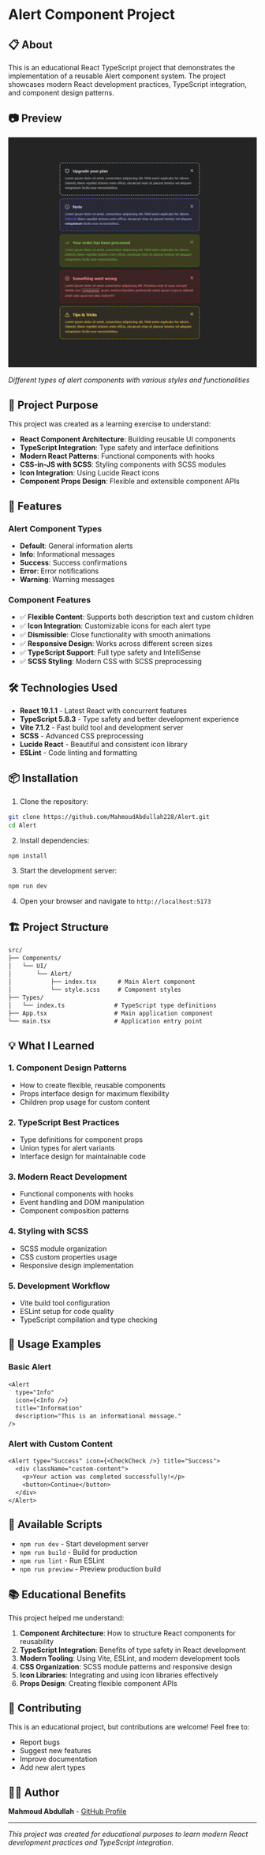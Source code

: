 # Alert Component Project

## 📋 About

This is an educational React TypeScript project that demonstrates the implementation of a reusable Alert component system. The project showcases modern React development practices, TypeScript integration, and component design patterns.

## 📷 Preview

![Alert Component Preview](./public/Alerts.png)

_Different types of alert components with various styles and functionalities_

## 🎯 Project Purpose

This project was created as a learning exercise to understand:

- **React Component Architecture**: Building reusable UI components
- **TypeScript Integration**: Type safety and interface definitions
- **Modern React Patterns**: Functional components with hooks
- **CSS-in-JS with SCSS**: Styling components with SCSS modules
- **Icon Integration**: Using Lucide React icons
- **Component Props Design**: Flexible and extensible component APIs

## 🚀 Features

### Alert Component Types

- **Default**: General information alerts
- **Info**: Informational messages
- **Success**: Success confirmations
- **Error**: Error notifications
- **Warning**: Warning messages

### Component Features

- ✅ **Flexible Content**: Supports both description text and custom children
- ✅ **Icon Integration**: Customizable icons for each alert type
- ✅ **Dismissible**: Close functionality with smooth animations
- ✅ **Responsive Design**: Works across different screen sizes
- ✅ **TypeScript Support**: Full type safety and IntelliSense
- ✅ **SCSS Styling**: Modern CSS with SCSS preprocessing

## 🛠️ Technologies Used

- **React 19.1.1** - Latest React with concurrent features
- **TypeScript 5.8.3** - Type safety and better development experience
- **Vite 7.1.2** - Fast build tool and development server
- **SCSS** - Advanced CSS preprocessing
- **Lucide React** - Beautiful and consistent icon library
- **ESLint** - Code linting and formatting

## 📦 Installation

1. Clone the repository:

```bash
git clone https://github.com/MahmoudAbdullah228/Alert.git
cd Alert
```

2. Install dependencies:

```bash
npm install
```

3. Start the development server:

```bash
npm run dev
```

4. Open your browser and navigate to `http://localhost:5173`

## 🏗️ Project Structure

```
src/
├── Components/
│   └── UI/
│       └── Alert/
│           ├── index.tsx      # Main Alert component
│           └── style.scss     # Component styles
├── Types/
│   └── index.ts              # TypeScript type definitions
├── App.tsx                   # Main application component
└── main.tsx                  # Application entry point
```

## 💡 What I Learned

### 1. **Component Design Patterns**

- How to create flexible, reusable components
- Props interface design for maximum flexibility
- Children prop usage for custom content

### 2. **TypeScript Best Practices**

- Type definitions for component props
- Union types for alert variants
- Interface design for maintainable code

### 3. **Modern React Development**

- Functional components with hooks
- Event handling and DOM manipulation
- Component composition patterns

### 4. **Styling with SCSS**

- SCSS module organization
- CSS custom properties usage
- Responsive design implementation

### 5. **Development Workflow**

- Vite build tool configuration
- ESLint setup for code quality
- TypeScript compilation and type checking

## 🎨 Usage Examples

### Basic Alert

```tsx
<Alert
  type="Info"
  icon={<Info />}
  title="Information"
  description="This is an informational message."
/>
```

### Alert with Custom Content

```tsx
<Alert type="Success" icon={<CheckCheck />} title="Success">
  <div className="custom-content">
    <p>Your action was completed successfully!</p>
    <button>Continue</button>
  </div>
</Alert>
```

## 🔧 Available Scripts

- `npm run dev` - Start development server
- `npm run build` - Build for production
- `npm run lint` - Run ESLint
- `npm run preview` - Preview production build

## 📚 Educational Benefits

This project helped me understand:

1. **Component Architecture**: How to structure React components for reusability
2. **TypeScript Integration**: Benefits of type safety in React development
3. **Modern Tooling**: Using Vite, ESLint, and modern development tools
4. **CSS Organization**: SCSS module patterns and responsive design
5. **Icon Libraries**: Integrating and using icon libraries effectively
6. **Props Design**: Creating flexible component APIs

## 🤝 Contributing

This is an educational project, but contributions are welcome! Feel free to:

- Report bugs
- Suggest new features
- Improve documentation
- Add new alert types

## 👨‍💻 Author

**Mahmoud Abdullah** - [GitHub Profile](https://github.com/MahmoudAbdullah228)

---

_This project was created for educational purposes to learn modern React development practices and TypeScript integration._
